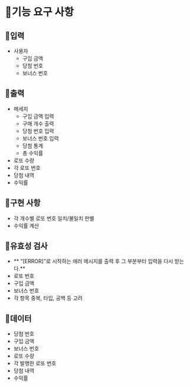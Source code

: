 # 🚀기능 요구 사항

## 🚀입력
+ 사용자
  + 구입 금액
  + 당첨 번호
  + 보너스 번호

## 🚀출력
+ 메세지
  + 구입 금액 입력
  + 구매 개수 출력
  + 당첨 번호 입력
  + 보너스 번호 입력
  + 당첨 통계
  + 총 수익률
+ 로또 수량
+ 각 로또 번호
+ 당첨 내역
+ 수익률

## 🚀구현 사항
+ 각 개수별 로또 번호 일치/불일치 판별
+ 수익률 계산

## 🚀유효성 검사
+ ** "[ERROR]"로 시작하는 에러 메시지를 출력 후 그 부분부터 입력을 다시 받는다.**
+ 로또 번호
+ 구입 금액
+ 보너스 번호
+ 각 항목 중복, 타입, 공백 등 고려

## 🚀데이터
+ 당첨 번호
+ 구입 금액
+ 보너스 번호
+ 로또 수량
+ 각 발행한 로또 번호
+ 당첨 내역
+ 수익률










